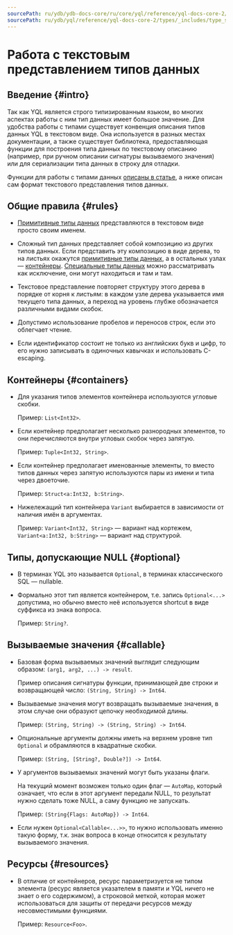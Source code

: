 ```yaml
---
sourcePath: ru/ydb/ydb-docs-core/ru/core/yql/reference/yql-docs-core-2/types/_includes/type_string.md
sourcePath: ru/ydb/yql/reference/yql-docs-core-2/types/_includes/type_string.md
---
```


# Работа с текстовым представлением типов данных

## Введение {#intro}

Так как YQL является строго типизированным языком, во многих аспектах работы с ним тип данных имеет большое значение. Для удобства работы с типами существует конвенция описания типов данных YQL в текстовом виде. Она используется в разных местах документации, а также существует библиотека, предоставляющая функции для построения типа данных по текстовому описанию (например, при ручном описании сигнатуры вызываемого значения) или для сериализации типа данных в строку для отладки.

Функции для работы с типами данных [описаны в статье](../../builtins/types.md), а ниже описан сам формат текстового представления типов данных.

## Общие правила {#rules}

* [Примитивные типы данных](../primitive.md) представляются в текстовом виде просто своим именем.

* Сложный тип данных представляет собой композицию из других типов данных. Если представить эту композицию в виде дерева, то на листьях окажутся [примитивные типы данных](../primitive.md), а в остальных узлах — [контейнеры](../containers.md). [Специальные типы данных](../special.md) можно рассматривать как исключение, они могут находиться и там и там.

* Текстовое представление повторяет структуру этого дерева в порядке от корня к листьям: в каждом узле дерева указывается имя текущего типа данных, а переход на уровень глубже обозначается различными видами скобок.

* Допустимо использование пробелов и переносов строк, если это облегчает чтение.

* Если идентификатор состоит не только из английских букв и цифр, то его нужно записывать в одиночных кавычках и использовать C-escaping.

## Контейнеры {#containers}

* Для указания типов элементов контейнера используются угловые скобки.
 
  Пример: `List<Int32>`.
  
* Если контейнер предполагает несколько разнородных элементов, то они перечисляются внутри угловых скобок через запятую.
 
  Пример: `Tuple<Int32, String>`.

* Если контейнер предполагает именованные элементы, то вместо типов данных через запятую используются пары из имени и типа через двоеточие.
 
  Пример: `Struct<a:Int32, b:String>`.

* Нижележащий тип контейнера `Variant` выбирается в зависимости от наличия имён в аргументах.
 
  Пример: `Variant<Int32, String>` — вариант над кортежем, `Variant<a:Int32, b:String>` — вариант над структурой.

## Типы, допускающие NULL {#optional}

* В терминах YQL это называется `Optional`, в терминах классического SQL — nullable.

* Формально этот тип является контейнером, т.е. запись `Optional<...>` допустима, но обычно вместо неё используется shortcut в виде суффикса из знака вопроса.
 
  Пример: `String?`.

## Вызываемые значения {#callable}

* Базовая форма вызываемых значений выглядит следующим образом: `(arg1, arg2, ...) -> result`.
 
  Пример описания сигнатуры функции, принимающей две строки и возвращающей число: `(String, String) -> Int64`.
  
* Вызываемые значения могут возвращать вызываемые значения, в этом случае они образуют цепочку необходимой длины.
 
  Пример: `(String, String) -> (String, String) -> Int64`.
  
* Опциональные аргументы должны иметь на верхнем уровне тип `Optional` и обрамляются в квадратные скобки.
 
  Пример: `(String, [String?, Double?]) -> Int64`.
  
* У аргументов вызываемых значений могут быть указаны флаги.
 
  На текущий момент возможен только один флаг — `AutoMap`, который означает, что если в этот аргумент передали NULL, то результат нужно сделать тоже NULL, а саму функцию не запускать.
 
  Пример: `(String{Flags: AutoMap}) -> Int64`.
  
* Если нужен `Optional<Callable<...>>`, то нужно использовать именно такую форму, т.к. знак вопроса в конце относится к результату вызываемого значения.

## Ресурсы {#resources}

* В отличие от контейнеров, ресурс параметризуется не типом элемента (ресурс является указателем в памяти и YQL ничего не знает о его содержимом), а строковой меткой, которая может использоваться для защиты от передачи ресурсов между несовместимыми функциями.
 
  Пример: `Resource<Foo>`.

